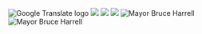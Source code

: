  ![Google Translate logo]()  ![](https://www.google.com/images/cleardot.gif)  ![](https://www.google.com/images/cleardot.gif)  ![](https://www.google.com/images/cleardot.gif)  ![Mayor Bruce Harrell](https://www.seattle.gov/images//images/MayorHarrell/bruce-harrell-banner2.jpg)  ![Mayor Bruce Harrell](https://www.seattle.gov/images/MayorHarrell/mayor-bruce-harrell.jpg)  ![]() 